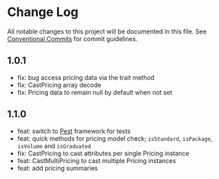 # Change Log

All notable changes to this project will be documented in this file.
See [Conventional Commits](https://conventionalcommits.org) for commit guidelines.

## 1.0.1
* fix: bug access pricing data via the trait method
* fix: CastPricing array decode
* fix: Pricing data to remain null by default when not set

## 1.1.0
* feat: switch to [Pest](https://pestphp.com/docs/plugins/laravel) framework for tests
* feat: quick methods for pricing model check; `isStandard`, `isPackage`, `isVolume` and `isGraduated`
* fix: CastPricing to cast attributes per single Pricing instance
* feat: CastMultiPricing to cast multiple Pricing instances
* feat: add pricing summaries
